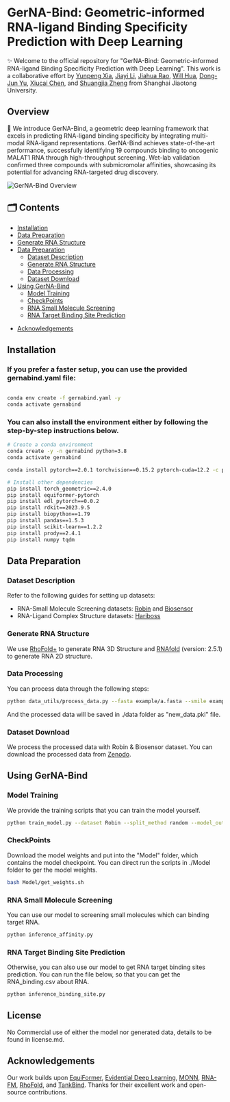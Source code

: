 # GerNA-Bind: Geometric-informed RNA-ligand Binding Specificity Prediction with Deep Learning

✨ Welcome to the official repository for "GerNA-Bind: Geometric-informed RNA-ligand Binding Specificity Prediction with Deep Learning". This work is a collaborative effort by [Yunpeng Xia](https://github.com/DoraemonXia), [Jiayi Li](https://github.com/JiayiLi21), [Jiahua Rao](https://scholar.google.com/citations?user=zeTuIZ4AAAAJ&hl=zh-CN), [Will Hua](https://github.com/WillHua127), [Dong-Jun Yu](https://csbio.njust.edu.cn/djyu_en/), [Xiucai Chen](https://teacher.gdut.edu.cn/chenxiucai/en/jsxx/234857/jsxx/jsxx.htm), and [Shuangjia Zheng](https://zhenglab.sjtu.edu.cn/index.php) from Shanghai Jiaotong University.

<!-- 🔗 Read our paper: [ArXiv](https://arxiv.org/abs/****.*****) -->

## Overview

🚀 We introduce GerNA-Bind, a geometric deep learning framework that excels in predicting RNA-ligand binding specificity by integrating multi-modal RNA-ligand representations. GerNA-Bind achieves state-of-the-art performance, successfully identifying 19 compounds binding to oncogenic MALAT1 RNA through high-throughput screening. Wet-lab validation confirmed three compounds with submicromolar affinities, showcasing its potential for advancing RNA-targeted drug discovery.

![GerNA-Bind Overview](./image/GerNA-Bind.jpg)

## 🗂 Contents

- [Installation](#installation)
- [Data Preparation](#data-preparation)
- [Generate RNA Structure](#generate-rna-structure)
- [Data Preparation](#data-preparation)
  - [Dataset Description](#dataset-description)
  - [Generate RNA Structure](#generate-rna-structure)
  - [Data Processing](#data-processing)
  - [Dataset Download](#dataset-download)
- [Using GerNA-Bind](#using-gerna-bind)
  - [Model Training](#model-training)
  - [CheckPoints](#checkpoints)
  - [RNA Small Molecule Screening](#rna-small-molecule-screening)
  - [RNA Target Binding Site Prediction](#rna-target-binding-site-prediction)
<!-- - [Citation](#citation) -->
- [Acknowledgements](#acknowledgements)

## Installation
### If you prefer a faster setup, you can use the provided gernabind.yaml file:
```bash

conda env create -f gernabind.yaml -y
conda activate gernabind

```

### You can also install the environment either by following the step-by-step instructions below.
```bash
# Create a conda environment
conda create -y -n gernabind python=3.8
conda activate gernabind

conda install pytorch==2.0.1 torchvision==0.15.2 pytorch-cuda=12.2 -c pytorch -c nvidia

# Install other dependencies 
pip install torch_geometric==2.4.0
pip install equiformer-pytorch
pip install edl_pytorch==0.0.2
pip install rdkit==2023.9.5
pip install biopython==1.79
pip install pandas==1.5.3
pip install scikit-learn==1.2.2
pip install prody==2.4.1
pip install numpy tqdm
```

## Data Preparation
### Dataset Description
Refer to the following guides for setting up datasets:
- RNA-Small Molecule Screening datasets: [Robin](https://pubmed.ncbi.nlm.nih.gov/36584293/) and [Biosensor](https://pmc.ncbi.nlm.nih.gov/articles/PMC9477273/)
- RNA-Ligand Complex Structure datasets: [Hariboss](https://hariboss.pasteur.cloud/)

### Generate RNA Structure
We use [RhoFold+](https://github.com/ml4bio/RhoFold) to generate RNA 3D Structure and [RNAfold](https://github.com/ViennaRNA/ViennaRNA/releases) (version: 2.5.1) to generate RNA 2D structure.

### Data Processing
You can process data through the following steps:
```bash
python data_utils/process_data.py --fasta example/a.fasta --smile example/mol.txt
```
And the processed data will be saved in ./data folder as "new_data.pkl" file.

### Dataset Download
We process the processed data with Robin & Biosensor dataset. You can download the processed data from [Zenodo](https://zenodo.org/records/14808549).

## Using GerNA-Bind
### Model Training
We provide the training scripts that you can train the model yourself.
```bash
python train_model.py --dataset Robin --split_method random --model_output_path Model/
```

### CheckPoints
Download the model weights and put into the "Model" folder, which contains the model checkpoint. You can direct run the scripts in ./Model folder to ger the model weights.

```bash
bash Model/get_weights.sh
```

<!-- #### Process Data -->

<!-- ```bash
python test_model.py --checkpoint model_weight
``` -->

### RNA Small Molecule Screening
You can use our model to screening small molecules which can binding target RNA.
```bash
python inference_affinity.py
```


<!-- First, you need to offer the .pdb file which include RNA pdb file and . -->
### RNA Target Binding Site Prediction
Otherwise, you can also use our model to get RNA target binding sites prediction.
You can run the file below, so that you can get the RNA_binding.csv about RNA.

```bash
python inference_binding_site.py
```

## License
No Commercial use of either the model nor generated data, details to be found in license.md.

<!-- ## Citation
🤗 If you find our code useful or our work relevant, please consider citing:

```
@article{gerna2025,
  title={GerNA-Bind: Geometric-informed RNA-ligand Binding Specificity Prediction with Deep Learning},
  author={Yunpeng Xia, Jiayi Li, Jiahua Rao, Dong-Jun Yu, Xiucai Chen and Shuangjia Zheng},
  journal={arXiv preprint arXiv:****.*****},
  year={2025}
}
``` -->

## Acknowledgements

Our work builds upon [EquiFormer](https://github.com/atomicarchitects/equiformer), [Evidential Deep Learning](https://github.com/aamini/evidential-deep-learning), [MONN](https://github.com/lishuya17/MONN), [RNA-FM](https://github.com/ml4bio/RNA-FM), [RhoFold](https://github.com/ml4bio/RhoFold), and [TankBind](https://github.com/luwei0917/TankBind). Thanks for their excellent work and open-source contributions.